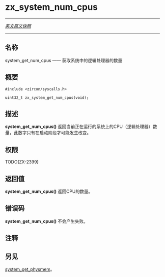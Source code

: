 # zx_system_num_cpus
---

[*英文原文快照*](https://github.com/fuchsia-mirror/zircon/blob/9b1d42b6f62ed4a4fe443eb03e020c74abcc8875/docs/syscalls/system_get_num_cpus.md)

---

<!-- ## NAME -->
## 名称

<!-- system_get_num_cpus - get number of logical processors on the system -->
system_get_num_cpus —— 获取系统中的逻辑处理器的数量 

<!-- ## SYNOPSIS -->
## 概要

```
#include <zircon/syscalls.h>

uint32_t zx_system_get_num_cpus(void);
```

<!-- ## DESCRIPTION -->
## 描述

<!-- **system_get_num_cpus**() returns the number of CPUs (logical processors)
that exist on the system currently running.  This number cannot change
during a run of the system, only at boot time. -->
**system_get_num_cpus()** 返回当前正在运行的系统上的CPU（逻辑处理器）数量，此数字只有在启动阶段才可能发生改变。

<!-- ## RIGHTS -->
## 权限

TODO(ZX-2399)

<!-- ## RETURN VALUE -->
## 返回值

<!-- **system_get_num_cpus**() returns the number of CPUs. -->
**system_get_num_cpus()** 返回CPU的数量。

<!-- ## ERRORS -->
## 错误码

**system_get_num_cpus()** 不会产生失败。

<!-- ## NOTES -->
## 注释

<!-- ## SEE ALSO -->
## 另见

<!-- [system_get_physmem](system_get_physmem.md). -->
[system_get_physmem](system_get_physmem.md)。